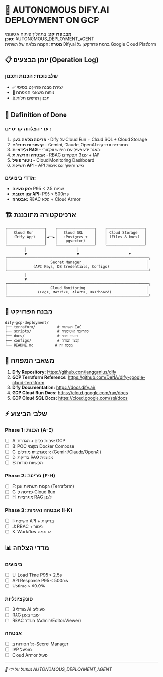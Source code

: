 # 🚀 AUTONOMOUS DIFY.AI DEPLOYMENT ON GCP

**מצב פרויקט:** בתהליך פיתוח אוטונומי  
**סוכן:** AUTONOMOUS_DEPLOYMENT_AGENT  
**מטרה:** הקמה מלאה של תשתית Dify.ai ברמת פרודקשן על Google Cloud Platform

## 📋 יומן מבצעים (Operation Log)

### שלב נוכחי: הכנות ותכנון
- ✅ יצירת מבנה פרויקט בסיסי
- 🔄 ניתוח משאבי המפתח
- ⏳ תכנון תרשים תלות

## 🎯 Definition of Done

### יעדי הצלחה קריטיים:
1. **פריסה מלאה בענן** - Dify על Cloud Run + Cloud SQL + Cloud Storage
2. **קישוריות מודלים** - Gemini, Claude, OpenAI מחוברים ונבדקים
3. **ולידציית RAG** - מאגר ידע פעיל עם חיפוש ווקטורי
4. **אבטחה והרשאות** - RBAC עם 3 תפקידים + IAP
5. **ניטור פעיל** - Cloud Monitoring Dashboard
6. **חשיפת API** - API נגיש וחשוף עם אימות

### מדדי ביצועים:
- **זמן טעינה:** P95 < 2.5 שניות
- **זמן תגובת API:** P95 < 500ms
- **אבטחה:** RBAC מלא + Cloud Armor

## 🏗️ ארכיטקטורה מתוכננת

```
┌─────────────────┐    ┌─────────────────┐    ┌─────────────────┐
│   Cloud Run     │    │   Cloud SQL     │    │ Cloud Storage   │
│   (Dify App)    │◄──►│   (Postgres +   │    │ (Files & Docs)  │
│                 │    │    pgvector)    │    │                 │
└─────────────────┘    └─────────────────┘    └─────────────────┘
         │                       │                       │
         ▼                       ▼                       ▼
┌─────────────────────────────────────────────────────────────────┐
│                    Secret Manager                              │
│            (API Keys, DB Credentials, Configs)                 │
└─────────────────────────────────────────────────────────────────┘
         │
         ▼
┌─────────────────────────────────────────────────────────────────┐
│                    Cloud Monitoring                            │
│              (Logs, Metrics, Alerts, Dashboard)                │
└─────────────────────────────────────────────────────────────────┘
```

## 📁 מבנה הפרויקט

```
dify-gcp-deployment/
├── terraform/          # תשתיות IaC
├── scripts/            # סקריפטי אוטומציה
├── docs/               # תיעוד טכני
├── configs/            # קבצי תצורה
└── README.md          # מסמך זה
```

## 🔗 משאבי המפתח

1. **Dify Repository:** https://github.com/langgenius/dify
2. **GCP Terraform Reference:** https://github.com/DeNA/dify-google-cloud-terraform
3. **Dify Documentation:** https://docs.dify.ai/
4. **GCP Cloud Run Docs:** https://cloud.google.com/run/docs
5. **GCP Cloud SQL Docs:** https://cloud.google.com/sql/docs

## ⚡ שלבי הביצוע

### Phase 1: הכנות (A-E)
- [ ] A: אימות כלים + הגדרת GCP
- [ ] B: POC מקומי Docker Compose  
- [ ] C: אינטגרציית מודלים (Gemini/Claude/OpenAI)
- [ ] D: בדיקת RAG מקומית
- [ ] E: הקשחת סודות

### Phase 2: פריסה (F-H)
- [ ] F: הקמת תשתיות ענן (Terraform)
- [ ] G: פריסה ל-Cloud Run
- [ ] H: מיגרציית RAG לענן

### Phase 3: אבטחה ואימות (I-K)
- [ ] I: חשיפת API + בדיקות
- [ ] J: RBAC + ניטור
- [ ] K: Workflow לדוגמה

## 📊 מדדי הצלחה

### ביצועים
- [ ] UI Load Time P95 < 2.5s
- [ ] API Response P95 < 500ms
- [ ] Uptime > 99.9%

### פונקציונליות
- [ ] 3 מודלי AI פעילים
- [ ] RAG עובד בענן
- [ ] RBAC מוגדר (Admin/Editor/Viewer)

### אבטחה
- [ ] כל הסודות ב-Secret Manager
- [ ] IAP מופעל
- [ ] Cloud Armor פעיל

---
*🤖 מופעל על ידי AUTONOMOUS_DEPLOYMENT_AGENT*